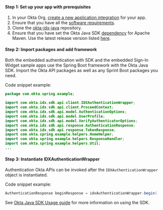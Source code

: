 #### Step 1: Set up your app with prerequisites

1. In your Okta Org, [create a new application integration](/docs/guides/oie-embedded-common-org-setup/java/main/#step-4-create-new-application) for your app.
1. Ensure that you have all the [software requirements](#software-requirements).
1. Clone the [okta-idx-java](https://github.com/okta/okta-idx-java) repository.
1. Ensure that you have set the Okta Java SDK [dependency](#software-requirements) for Apache Maven. Use the latest release version listed [here](https://github.com/okta/okta-idx-java#release-status).

#### Step 2: Import packages and add framework

Both the embedded authentication with SDK and the embedded Sign-In Widget sample apps use the Spring Boot framework with the Okta Java SDK. Import the Okta API packages as well as any Sprint Boot packages you need.

Code snippet example:

```java
package com.okta.spring.example;

import com.okta.idx.sdk.api.client.IDXAuthenticationWrapper;
import com.okta.idx.sdk.api.client.ProceedContext;
import com.okta.idx.sdk.api.model.AuthenticationOptions;
import com.okta.idx.sdk.api.model.UserProfile;
import com.okta.idx.sdk.api.model.VerifyAuthenticatorOptions;
import com.okta.idx.sdk.api.response.AuthenticationResponse;
import com.okta.idx.sdk.api.response.TokenResponse;
import com.okta.spring.example.helpers.HomeHelper;
import com.okta.spring.example.helpers.ResponseHandler;
import com.okta.spring.example.helpers.Util;
...
```

#### Step 3: Instantiate IDXAuthenticationWrapper

Authentication Okta APIs can be invoked after the `IDXAuthenticationWrapper` object is instantiated.

Code snippet example:

```java
AuthenticationResponse beginResponse = idxAuthenticationWrapper.begin()
```

See [Okta Java SDK Usage guide](https://github.com/okta/okta-idx-java#usage-guide) for more information on using the SDK.